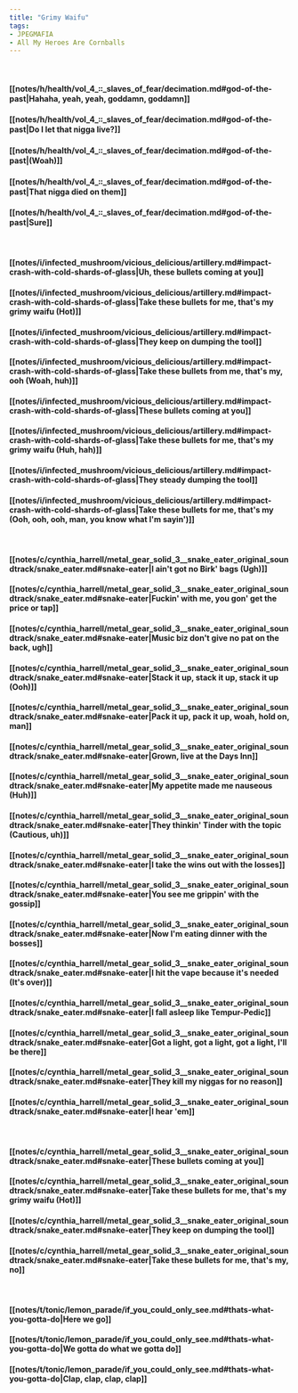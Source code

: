 ```yaml
---
title: "Grimy Waifu"
tags:
- JPEGMAFIA
- All My Heroes Are Cornballs
---
```

&nbsp;
#### [[notes/h/health/vol_4_꞉꞉_slaves_of_fear/decimation.md#god-of-the-past|Hahaha, yeah, yeah, goddamn, goddamn]]
#### [[notes/h/health/vol_4_꞉꞉_slaves_of_fear/decimation.md#god-of-the-past|Do I let that nigga live?]]
#### [[notes/h/health/vol_4_꞉꞉_slaves_of_fear/decimation.md#god-of-the-past|(Woah)]]
#### [[notes/h/health/vol_4_꞉꞉_slaves_of_fear/decimation.md#god-of-the-past|That nigga died on them]]
#### [[notes/h/health/vol_4_꞉꞉_slaves_of_fear/decimation.md#god-of-the-past|Sure]]
&nbsp;
#### [[notes/i/infected_mushroom/vicious_delicious/artillery.md#impact-crash-with-cold-shards-of-glass|Uh, these bullets coming at you]]
#### [[notes/i/infected_mushroom/vicious_delicious/artillery.md#impact-crash-with-cold-shards-of-glass|Take these bullets for me, that's my grimy waifu (Hot)]]
#### [[notes/i/infected_mushroom/vicious_delicious/artillery.md#impact-crash-with-cold-shards-of-glass|They keep on dumping the tool]]
#### [[notes/i/infected_mushroom/vicious_delicious/artillery.md#impact-crash-with-cold-shards-of-glass|Take these bullets from me, that's my, ooh (Woah, huh)]]
#### [[notes/i/infected_mushroom/vicious_delicious/artillery.md#impact-crash-with-cold-shards-of-glass|These bullets coming at you]]
#### [[notes/i/infected_mushroom/vicious_delicious/artillery.md#impact-crash-with-cold-shards-of-glass|Take these bullets for me, that's my grimy waifu (Huh, hah)]]
#### [[notes/i/infected_mushroom/vicious_delicious/artillery.md#impact-crash-with-cold-shards-of-glass|They steady dumping the tool]]
#### [[notes/i/infected_mushroom/vicious_delicious/artillery.md#impact-crash-with-cold-shards-of-glass|Take these bullets for me, that's my (Ooh, ooh, ooh, man, you know what I'm sayin')]]
&nbsp;
#### [[notes/c/cynthia_harrell/metal_gear_solid_3__snake_eater_original_soundtrack/snake_eater.md#snake-eater|I ain't got no Birk' bags (Ugh)]]
#### [[notes/c/cynthia_harrell/metal_gear_solid_3__snake_eater_original_soundtrack/snake_eater.md#snake-eater|Fuckin' with me, you gon' get the price or tap]]
#### [[notes/c/cynthia_harrell/metal_gear_solid_3__snake_eater_original_soundtrack/snake_eater.md#snake-eater|Music biz don't give no pat on the back, ugh]]
#### [[notes/c/cynthia_harrell/metal_gear_solid_3__snake_eater_original_soundtrack/snake_eater.md#snake-eater|Stack it up, stack it up, stack it up (Ooh)]]
#### [[notes/c/cynthia_harrell/metal_gear_solid_3__snake_eater_original_soundtrack/snake_eater.md#snake-eater|Pack it up, pack it up, woah, hold on, man]]
#### [[notes/c/cynthia_harrell/metal_gear_solid_3__snake_eater_original_soundtrack/snake_eater.md#snake-eater|Grown, live at the Days Inn]]
#### [[notes/c/cynthia_harrell/metal_gear_solid_3__snake_eater_original_soundtrack/snake_eater.md#snake-eater|My appetite made me nauseous (Huh)]]
#### [[notes/c/cynthia_harrell/metal_gear_solid_3__snake_eater_original_soundtrack/snake_eater.md#snake-eater|They thinkin' Tinder with the topic (Cautious, uh)]]
#### [[notes/c/cynthia_harrell/metal_gear_solid_3__snake_eater_original_soundtrack/snake_eater.md#snake-eater|I take the wins out with the losses]]
#### [[notes/c/cynthia_harrell/metal_gear_solid_3__snake_eater_original_soundtrack/snake_eater.md#snake-eater|You see me grippin' with the gossip]]
#### [[notes/c/cynthia_harrell/metal_gear_solid_3__snake_eater_original_soundtrack/snake_eater.md#snake-eater|Now I'm eating dinner with the bosses]]
#### [[notes/c/cynthia_harrell/metal_gear_solid_3__snake_eater_original_soundtrack/snake_eater.md#snake-eater|I hit the vape because it's needed (It's over)]]
#### [[notes/c/cynthia_harrell/metal_gear_solid_3__snake_eater_original_soundtrack/snake_eater.md#snake-eater|I fall asleep like Tempur-Pedic]]
#### [[notes/c/cynthia_harrell/metal_gear_solid_3__snake_eater_original_soundtrack/snake_eater.md#snake-eater|Got a light, got a light, got a light, I'll be there]]
#### [[notes/c/cynthia_harrell/metal_gear_solid_3__snake_eater_original_soundtrack/snake_eater.md#snake-eater|They kill my niggas for no reason]]
#### [[notes/c/cynthia_harrell/metal_gear_solid_3__snake_eater_original_soundtrack/snake_eater.md#snake-eater|I hear 'em]]
&nbsp;
#### [[notes/c/cynthia_harrell/metal_gear_solid_3__snake_eater_original_soundtrack/snake_eater.md#snake-eater|These bullets coming at you]]
#### [[notes/c/cynthia_harrell/metal_gear_solid_3__snake_eater_original_soundtrack/snake_eater.md#snake-eater|Take these bullets for me, that's my grimy waifu (Hot)]]
#### [[notes/c/cynthia_harrell/metal_gear_solid_3__snake_eater_original_soundtrack/snake_eater.md#snake-eater|They keep on dumping the tool]]
#### [[notes/c/cynthia_harrell/metal_gear_solid_3__snake_eater_original_soundtrack/snake_eater.md#snake-eater|Take these bullets for me, that's my, no]]
&nbsp;
#### [[notes/t/tonic/lemon_parade/if_you_could_only_see.md#thats-what-you-gotta-do|Here we go]]
#### [[notes/t/tonic/lemon_parade/if_you_could_only_see.md#thats-what-you-gotta-do|We gotta do what we gotta do]]
#### [[notes/t/tonic/lemon_parade/if_you_could_only_see.md#thats-what-you-gotta-do|Clap, clap, clap, clap]]
